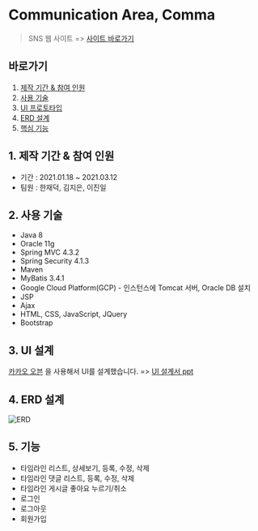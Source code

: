 # Communication Area, Comma
> SNS 웹 사이트 => <a href="http://yny-comma.ga/" target="_blank">사이트 바로가기</a>

## 바로가기
1. [제작 기간 & 참여 인원](https://github.com/yny-team/Comma/blob/master/README.md#1-%EC%A0%9C%EC%9E%91-%EA%B8%B0%EA%B0%84--%EC%B0%B8%EC%97%AC-%EC%9D%B8%EC%9B%90)
2. [사용 기술](https://github.com/yny-team/Comma/blob/master/README.md#2-%EC%82%AC%EC%9A%A9-%EA%B8%B0%EC%88%A0)
3. [UI 프로토타입](https://github.com/yny-team/Comma/blob/master/README.md#3-ui-%EC%84%A4%EA%B3%84)
4. [ERD 설계](https://github.com/yny-team/Comma/blob/master/README.md#4-erd-%EC%84%A4%EA%B3%84)
5. [핵심 기능](https://github.com/yny-team/Comma/blob/master/README.md#5-%EA%B8%B0%EB%8A%A5)

## 1. 제작 기간 & 참여 인원
* 기간 : 2021.01.18 ~ 2021.03.12
* 팀원 : 한재덕, 김지은, 이진일

## 2. 사용 기술
* Java 8 
* Oracle 11g
* Spring MVC 4.3.2
* Spring Security 4.1.3
* Maven
* MyBatis 3.4.1
* Google Cloud Platform(GCP) - 인스턴스에 Tomcat 서버, Oracle DB 설치 
* JSP
* Ajax
* HTML, CSS, JavaScript, JQuery
* Bootstrap 

## 3. UI 설계
[카카오 오븐](https://ovenapp.io/) 을 사용해서 UI를 설계했습니다. => [UI 설계서 ppt](https://drive.google.com/file/d/1XZYNrxixaWlZwHnUzYUG5exk9U6tPTxA/view?usp=sharing)

## 4. ERD 설계
![ERD](https://user-images.githubusercontent.com/45028904/110233353-c85f1b80-7f66-11eb-8b53-d3e01d812e89.png)

## 5. 기능
* 타임라인 리스트, 상세보기, 등록, 수정, 삭제
* 타임라인 댓글 리스트, 등록, 수정, 삭제
* 타임라인 게시글 좋아요 누르기/취소
* 로그인
* 로그아웃
* 회원가입
